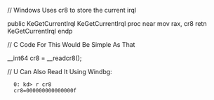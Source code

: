 // Windows Uses cr8 to store the current irql 

public KeGetCurrentIrql
KeGetCurrentIrql proc near
mov     rax, cr8
retn
KeGetCurrentIrql endp

// C Code For This Would Be Simple As That 

__int64 cr8 = __readcr8(); 

// U Can Also Read It Using Windbg: 

```
  0: kd> r cr8 
  cr8=000000000000000f
```
